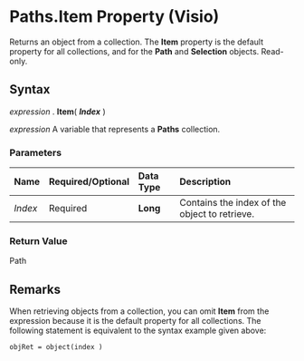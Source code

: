 
# Paths.Item Property (Visio)

Returns an object from a collection. The  **Item** property is the default property for all collections, and for the **Path** and **Selection** objects. Read-only.


## Syntax

 _expression_ . **Item**( **_Index_** )

 _expression_ A variable that represents a **Paths** collection.


### Parameters



|**Name**|**Required/Optional**|**Data Type**|**Description**|
|:-----|:-----|:-----|:-----|
| _Index_|Required| **Long**|Contains the index of the object to retrieve.|

### Return Value

Path


## Remarks

When retrieving objects from a collection, you can omit  **Item** from the expression because it is the default property for all collections. The following statement is equivalent to the syntax example given above:


```
objRet = object(index )
```

